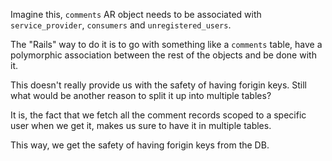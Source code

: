 Imagine this, `comments` AR object needs to be associated with `service_provider`, `consumers` and `unregistered_users`.

The "Rails" way to do it is to go with something like a `comments` table, 
have a polymorphic association between the rest of the objects and be done with it.

This doesn't really provide us with the safety of having forigin keys. 
Still what would be another reason to split it up into multiple tables?

It is, the fact that we fetch all the comment records scoped to a specific user when we get it, makes us sure to have it in
multiple tables.

This way, we get the safety of having forigin keys from the DB.
